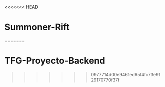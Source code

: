 <<<<<<< HEAD
# Summoner-Rift
=======
# TFG-Proyecto-Backend
>>>>>>> 0977714d00e9461ed65f4fc73e9129170770f37f
